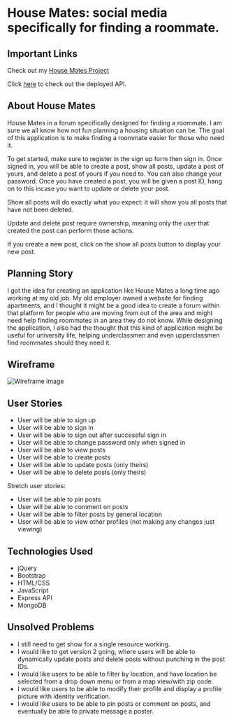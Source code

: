 # House Mates: social media specifically for finding a roommate.

## Important Links

Check out my [House Mates Project](https://jbeecy.github.io/house-mates/)

Click [here](https://github.com/jbeecy/house-mates-api) to check out the deployed API.

## About House Mates

House Mates in a forum specifically designed for finding a roommate. I am sure we all know how not fun planning a housing situation can be. The goal of this application is to make finding a roommate easier for those who need it. 

To get started, make sure to register in the sign up form then sign in. Once signed in, you will be able to create a post, show all posts, update a post of yours, and delete a post of yours if you need to. You can also change your password. Once you have created a post, you will be given a post ID, hang on to this incase you want to update or delete your post. 

Show all posts will do exactly what you expect: it will show you all posts that have not been deleted. 

Update and delete post require ownership, meaning only the user that created the post can perform those actions.

If you create a new post, click on the show all posts button to display your new post.

## Planning Story

I got the idea for creating an application like House Mates a long time ago working at my old job. My old employer owned a website for finding apartments, and I thought it might be a good idea to create a forum within that platform for people who are moving from out of the area and might need help finding roommates in an area they do not know. While designing the application, I also had the thought that this kind of application might be useful for university life, helping underclassmen and even upperclassmen find roommates should they need it.

## Wireframe

![Wireframe image](https://media.git.generalassemb.ly/user/37148/files/35238980-f9cf-11eb-876e-a06a8f70835f)

## User Stories
- User will be able to sign up
- User will be able to sign in
- User will be able to sign out after successful sign in
- User will be able to change password only when signed in
- User will be able to view posts
- User will be able to create posts
- User will be able to update posts (only theirs)
- User will be able to delete posts (only theirs)

Stretch user stories:

- User will be able to pin posts
- User will be able to comment on posts
- User will be able to filter posts by general location
- User will be able to view other profiles (not making any changes just viewing)

## Technologies Used

- jQuery
- Bootstrap
- HTML/CSS
- JavaScript
- Express API
- MongoDB

## Unsolved Problems

- I still need to get show for a single resource working.
- I would like to get version 2 going, where users will be able to dynamically update posts and delete posts without punching in the post IDs.
- I would like users to be able to filter by location, and have location be selected from a drop down menu or from a map view/with zip code.
- I would like users to be able to modify their profile and display a profile picture with identity verification.
- I would like users to be able to pin posts or comment on posts, and eventually be able to private message a poster.
